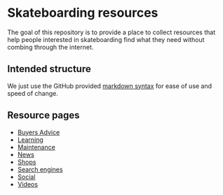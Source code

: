 # Skateboarding resources

The goal of this repository is to provide a place to collect resources that help people interested in skateboarding find what they need without combing through the internet.

## Intended structure

We just use the GitHub provided [markdown syntax](https://guides.github.com/features/mastering-markdown/) for ease of use and speed of change.

## Resource pages

* [Buyers Advice](buyers-advice.md)
* [Learning](learning.md)
* [Maintenance](maintenance.md)
* [News](news.md)
* [Shops](shops.md)
* [Search engines](search-engines.md)
* [Social](social.md)
* [Videos](videos.md)
